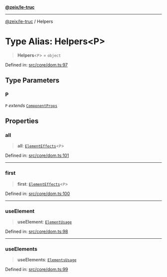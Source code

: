 [**@zeix/le-truc**](../README.md)

***

[@zeix/le-truc](../globals.md) / Helpers

# Type Alias: Helpers\<P\>

> **Helpers**\<`P`\> = `object`

Defined in: [src/core/dom.ts:97](https://github.com/zeixcom/ui-element/blob/b9ddf83c928c93d84a49a796a2342da755e4896e/src/core/dom.ts#L97)

## Type Parameters

### P

`P` *extends* [`ComponentProps`](ComponentProps.md)

## Properties

### all

> **all**: [`ElementEffects`](ElementEffects.md)\<`P`\>

Defined in: [src/core/dom.ts:101](https://github.com/zeixcom/ui-element/blob/b9ddf83c928c93d84a49a796a2342da755e4896e/src/core/dom.ts#L101)

***

### first

> **first**: [`ElementEffects`](ElementEffects.md)\<`P`\>

Defined in: [src/core/dom.ts:100](https://github.com/zeixcom/ui-element/blob/b9ddf83c928c93d84a49a796a2342da755e4896e/src/core/dom.ts#L100)

***

### useElement

> **useElement**: [`ElementUsage`](ElementUsage.md)

Defined in: [src/core/dom.ts:98](https://github.com/zeixcom/ui-element/blob/b9ddf83c928c93d84a49a796a2342da755e4896e/src/core/dom.ts#L98)

***

### useElements

> **useElements**: [`ElementsUsage`](ElementsUsage.md)

Defined in: [src/core/dom.ts:99](https://github.com/zeixcom/ui-element/blob/b9ddf83c928c93d84a49a796a2342da755e4896e/src/core/dom.ts#L99)

